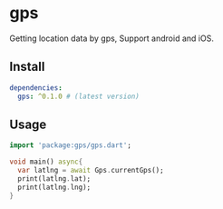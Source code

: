 # gps

Getting location data by gps, Support android and iOS.

## Install

```yaml
dependencies:
  gps: ^0.1.0 # (latest version)
```

## Usage

```dart
import 'package:gps/gps.dart';

void main() async{
  var latlng = await Gps.currentGps();
  print(latlng.lat);
  print(latlng.lng);
}
```
